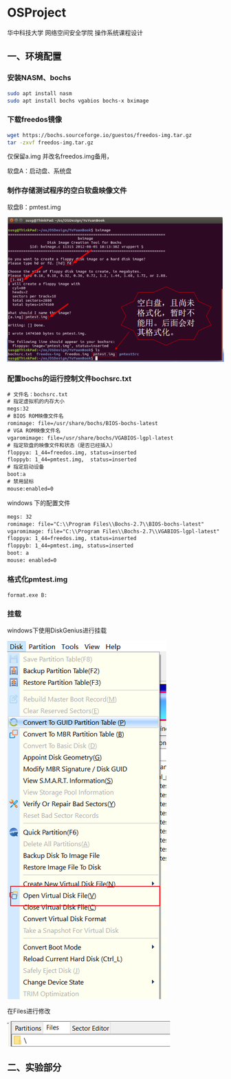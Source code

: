 # OSProject
华中科技大学 网络空间安全学院 操作系统课程设计

## 一、环境配置

### 安装NASM、bochs

```bash
sudo apt install nasm
sudo apt install bochs vgabios bochs-x bximage
```

### 下载freedos镜像

```bash
wget https://bochs.sourceforge.io/guestos/freedos-img.tar.gz
tar -zxvf freedos-img.tar.gz
```

仅保留a.img 并改名freedos.img备用，

软盘A：启动盘、系统盘

### 制作存储测试程序的空白软盘映像文件

软盘B：pmtest.img

![image-20230119225131128](assets/image-20230119225131128.png)

### 配置bochs的运行控制文件bochsrc.txt

```txt
# 文件名：bochsrc.txt
# 指定虚拟机的内存大小
megs:32
# BIOS ROM映像文件名
romimage: file=/usr/share/bochs/BIOS-bochs-latest
# VGA ROM映像文件名
vgaromimage: file=/usr/share/bochs/VGABIOS-lgpl-latest
# 指定软盘的映像文件和状态（是否已经插入）
floppya: 1_44=freedos.img, status=inserted
floppyb: 1_44=pmtest.img,  status=inserted
# 指定启动设备
boot:a
# 禁用鼠标
mouse:enabled=0
```

windows 下的配置文件

```txt
megs: 32
romimage: file="C:\\Program Files\\Bochs-2.7\\BIOS-bochs-latest"
vgaromimage: file="C:\\Program Files\\Bochs-2.7\\VGABIOS-lgpl-latest"
floppya: 1_44=freedos.img, status=inserted
floppyb: 1_44=pmtest.img, status=inserted
boot: a
mouse: enabled=0
```

### 格式化pmtest.img

`format.exe B:`

### 挂载

windows下使用DiskGenius进行挂载

![image-20230220105123352](assets/image-20230220105123352.png)

在Files进行修改

![image-20230220105143868](assets/image-20230220105143868.png)

## 二、实验部分


